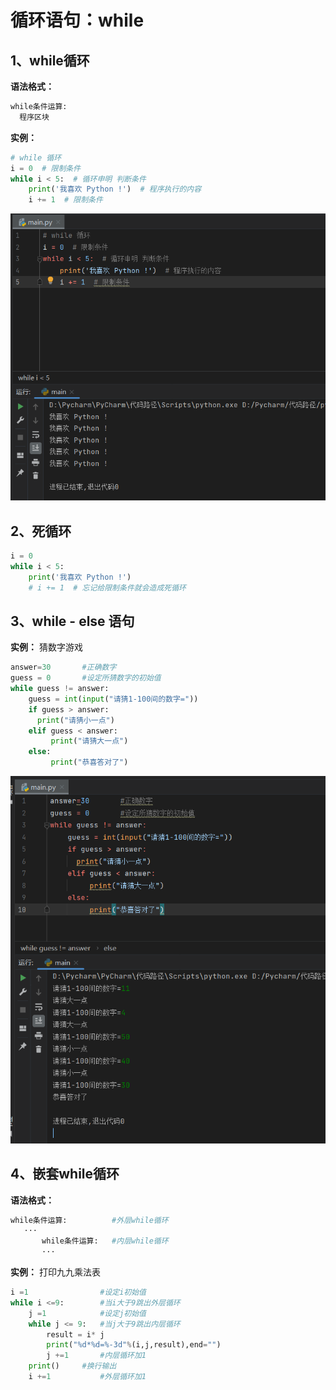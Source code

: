 <h1>循环语句：while</h1>

## 1、while循环
**语法格式：**
```python
while条件运算:
  程序区块
```

**实例：** 
```python
# while 循环
i = 0  # 限制条件
while i < 5:  # 循环申明 判断条件
    print('我喜欢 Python !')  # 程序执行的内容
    i += 1  # 限制条件
```
![image-20240521222339167](/public/assets/python%E5%9F%BA%E7%A1%80/%E5%9F%BA%E7%A1%80%E7%9F%A5%E8%AF%86/13.png)

## 2、死循环

```python
i = 0
while i < 5:
    print('我喜欢 Python !')
    # i += 1  # 忘记给限制条件就会造成死循环
```
## 3、while - else 语句

**实例：** 猜数字游戏
```python
answer=30		#正确数字
guess = 0		#设定所猜数字的初始值
while guess != answer:
    guess = int(input("请猜1-100间的数字="))
    if guess > answer:
      print("请猜小一点")
    elif guess < answer:
         print("请猜大一点")
    else:
         print("恭喜答对了")
```
 
![image-20240521222339167](/public/assets/python%E5%9F%BA%E7%A1%80/%E5%9F%BA%E7%A1%80%E7%9F%A5%E8%AF%86/14.png)

## 4、嵌套while循环
**语法格式：**

```python
while条件运算:			#外层while循环
   ···
       while条件运算:	#内层while循环
       ···
```

**实例：** 打印九九乘法表

```python
i =1				#设定i初始值
while i <=9:		#当i大于9跳出外层循环
    j =1			#设定j初始值
    while j <= 9:	#当j大于9跳出内层循环
        result = i* j
        print("%d*%d=%-3d"%(i,j,result),end="")
        j +=1		#内层循环加1
    print()		#换行输出
    i +=1			#外层循环加1
```